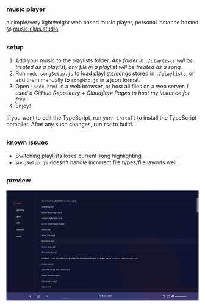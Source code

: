 ### music player

a simple/very lightweight web based music player, personal instance hosted @ [music.ellas.studio](https://music.ellas.studio)

##

### setup

1. Add your music to the playlists folder. *Any folder in `./playlists` will be treated as a playlist, any file in a playlist will be treated as a song.*
2. Run `node songSetup.js` to load playlists/songs stored in `./playlists`, or add them manually to `songMap.js` in a json format.
3. Open `index.html` in a web browser, or host all files on a web server. *I used a GitHub Repository + Cloudflare Pages to host my instance for free*
4. Enjoy!

If you want to edit the TypeScript, run `yarn install` to install the TypeScript compiler. After any such changes, run `tsc` to build.

##

### known issues

- Switching playlists loses current song highlighting
- `songSetup.js` doesn't handle incorrect file types/file layouts well

##

### preview

![Screenshot](images/preview.png)
